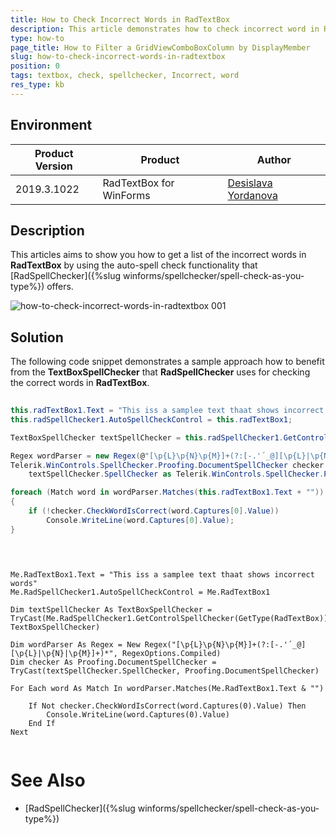 ```yaml
---
title: How to Check Incorrect Words in RadTextBox
description: This article demonstrates how to check incorrect word in RadTextBox
type: how-to
page_title: How to Filter a GridViewComboBoxColumn by DisplayMember 
slug: how-to-check-incorrect-words-in-radtextbox
position: 0
tags: textbox, check, spellchecker, Incorrect, word
res_type: kb
---
```


## Environment
 
|Product Version|Product|Author|
|----|----|----|
|2019.3.1022|RadTextBox for WinForms|[Desislava Yordanova](https://www.telerik.com/blogs/author/desislava-yordanova)|
 
## Description

This articles aims to show you how to get a list of the incorrect words in **RadTextBox** by using the auto-spell check functionality that [RadSpellChecker]({%slug winforms/spellchecker/spell-check-as-you-type%}) offers.

![how-to-check-incorrect-words-in-radtextbox 001](images/how-to-check-incorrect-words-in-radtextbox001.png)

## Solution 

The following code snippet demonstrates a sample approach how to benefit from the **TextBoxSpellChecker** that **RadSpellChecker** uses for checking the correct words in **RadTextBox**. 
 

````C#
 
this.radTextBox1.Text = "This iss a samplee text thaat shows incorrect words";
this.radSpellChecker1.AutoSpellCheckControl = this.radTextBox1;

TextBoxSpellChecker textSpellChecker = this.radSpellChecker1.GetControlSpellChecker(typeof(RadTextBox)) as TextBoxSpellChecker;

Regex wordParser = new Regex(@"[\p{L}\p{N}\p{M}]+(?:[-.'´_@][\p{L}|\p{N}|\p{M}]+)*", RegexOptions.Compiled);
Telerik.WinControls.SpellChecker.Proofing.DocumentSpellChecker checker =
    textSpellChecker.SpellChecker as Telerik.WinControls.SpellChecker.Proofing.DocumentSpellChecker;

foreach (Match word in wordParser.Matches(this.radTextBox1.Text + ""))
{
    if (!checker.CheckWordIsCorrect(word.Captures[0].Value))
        Console.WriteLine(word.Captures[0].Value);
}

        
````
````VB.NET

Me.RadTextBox1.Text = "This iss a samplee text thaat shows incorrect words"
Me.RadSpellChecker1.AutoSpellCheckControl = Me.RadTextBox1

Dim textSpellChecker As TextBoxSpellChecker = TryCast(Me.RadSpellChecker1.GetControlSpellChecker(GetType(RadTextBox)), TextBoxSpellChecker)

Dim wordParser As Regex = New Regex("[\p{L}\p{N}\p{M}]+(?:[-.'´_@][\p{L}|\p{N}|\p{M}]+)*", RegexOptions.Compiled)
Dim checker As Proofing.DocumentSpellChecker = TryCast(textSpellChecker.SpellChecker, Proofing.DocumentSpellChecker)

For Each word As Match In wordParser.Matches(Me.RadTextBox1.Text & "")

    If Not checker.CheckWordIsCorrect(word.Captures(0).Value) Then
        Console.WriteLine(word.Captures(0).Value)
    End If
Next


```` 


# See Also

* [RadSpellChecker]({%slug winforms/spellchecker/spell-check-as-you-type%})







    
   
  
    
 
